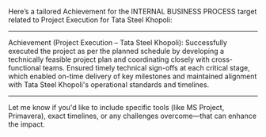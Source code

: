 Here’s a tailored Achievement for the INTERNAL BUSINESS PROCESS target related to Project Execution for Tata Steel Khopoli:


---

Achievement (Project Execution – Tata Steel Khopoli):
Successfully executed the project as per the planned schedule by developing a technically feasible project plan and coordinating closely with cross-functional teams. Ensured timely technical sign-offs at each critical stage, which enabled on-time delivery of key milestones and maintained alignment with Tata Steel Khopoli's operational standards and timelines.


---

Let me know if you'd like to include specific tools (like MS Project, Primavera), exact timelines, or any challenges overcome—that can enhance the impact.

